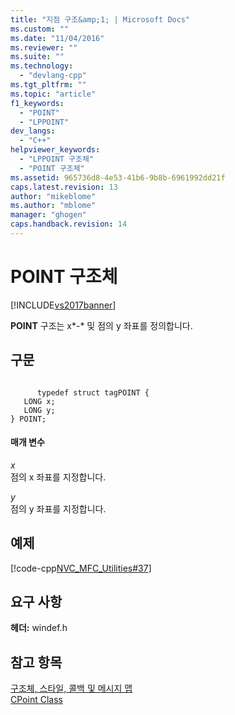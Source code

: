 ```yaml
---
title: "지점 구조&amp;1; | Microsoft Docs"
ms.custom: ""
ms.date: "11/04/2016"
ms.reviewer: ""
ms.suite: ""
ms.technology: 
  - "devlang-cpp"
ms.tgt_pltfrm: ""
ms.topic: "article"
f1_keywords: 
  - "POINT"
  - "LPPOINT"
dev_langs: 
  - "C++"
helpviewer_keywords: 
  - "LPPOINT 구조체"
  - "POINT 구조체"
ms.assetid: 965736d8-4e53-41b6-9b8b-6961992dd21f
caps.latest.revision: 13
author: "mikeblome"
ms.author: "mblome"
manager: "ghogen"
caps.handback.revision: 14
---
```

# POINT 구조체
[!INCLUDE[vs2017banner](../../assembler/inline/includes/vs2017banner.md)]

**POINT** 구조는  x*\-* 및 점의 y 좌표를 정의합니다.  
  
## 구문  
  
```  
  
      typedef struct tagPOINT {  
   LONG x;  
   LONG y;  
} POINT;  
```  
  
#### 매개 변수  
 *x*  
 점의 x 좌표를 지정합니다.  
  
 *y*  
 점의 y 좌표를 지정합니다.  
  
## 예제  
 [!code-cpp[NVC_MFC_Utilities#37](../../mfc/codesnippet/CPP/point-structure1_1.cpp)]  
  
## 요구 사항  
 **헤더:** windef.h  
  
## 참고 항목  
 [구조체, 스타일, 콜백 및 메시지 맵](../../mfc/reference/structures-styles-callbacks-and-message-maps.md)   
 [CPoint Class](../../atl-mfc-shared/reference/cpoint-class.md)